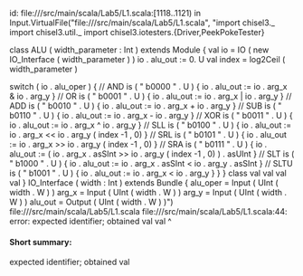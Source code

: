id: file://<WORKSPACE>/src/main/scala/Lab5/L1.scala:[1118..1121) in Input.VirtualFile("file://<WORKSPACE>/src/main/scala/Lab5/L1.scala", "import chisel3._
import chisel3.util._
import chisel3.iotesters.{Driver,PeekPokeTester}

class ALU ( width_parameter : Int ) extends Module {
    val io = IO ( new IO_Interface ( width_parameter ) )
    io . alu_out := 0. U
    val index = log2Ceil ( width_parameter )

switch ( io . alu_oper ) { // AND
is ( " b0000 " . U ) {
io . alu_out := io . arg_x & io . arg_y
} // OR
is ( " b0001 " . U ) {
io . alu_out := io . arg_x | io . arg_y
} // ADD
is ( " b0010 " . U ) {
io . alu_out := io . arg_x + io . arg_y
} // SUB
is ( " b0110 " . U ) {
io . alu_out := io . arg_x - io . arg_y
} // XOR
is ( " b0011 " . U ) {
io . alu_out := io . arg_x ^ io . arg_y
} // SLL
is ( " b0100 " . U ) {
io . alu_out := io . arg_x << io . arg_y ( index -1 , 0)
} // SRL
is ( " b0101 " . U ) {
io . alu_out := io . arg_x >> io . arg_y ( index -1 , 0)
} // SRA
is ( " b0111 " . U ) {
io . alu_out := ( io . arg_x . asSInt >> io . arg_y ( index -1 , 0) ) . asUInt
} // SLT
is ( " b1000 " . U ) {
io . alu_out := io . arg_x . asSInt < io . arg_y . asSInt
} // SLTU
is ( " b1001 " . U ) {
io . alu_out := io . arg_x < io . arg_y
}
}
}
class
val
val
val
val
}
IO_Interface ( width : Int ) extends Bundle {
alu_oper = Input ( UInt ( width . W ) )
arg_x = Input ( UInt ( width . W ) )
arg_y = Input ( UInt ( width . W ) )
alu_out = Output ( UInt ( width . W ) )")
file://<WORKSPACE>/src/main/scala/Lab5/L1.scala
file://<WORKSPACE>/src/main/scala/Lab5/L1.scala:44: error: expected identifier; obtained val
val
^
#### Short summary: 

expected identifier; obtained val